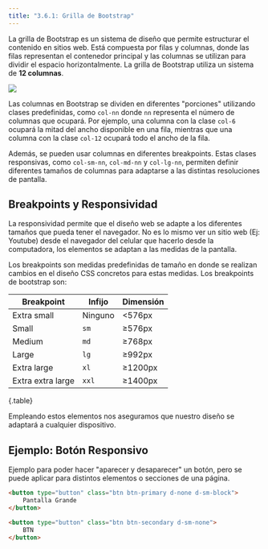 ```yaml
---
title: "3.6.1: Grilla de Bootstrap"
---
```


La grilla de Bootstrap es un sistema de diseño que permite estructurar el contenido en sitios web. Está compuesta por filas y columnas, donde las filas representan el contenedor principal y las columnas se utilizan para dividir el espacio horizontalmente. La grilla de Bootstrap utiliza un sistema de **12 columnas**.

![](/img/12-grid.png)

Las columnas en Bootstrap se dividen en diferentes "porciones" utilizando clases predefinidas, como `col-nn` donde `nn` representa el número de columnas que ocupará. Por ejemplo, una columna con la clase `col-6` ocupará la mitad del ancho disponible en una fila, mientras que una columna con la clase `col-12` ocupará todo el ancho de la fila.

Además, se pueden usar columnas en diferentes breakpoints. Estas clases responsivas, como `col-sm-nn`, `col-md-nn` y `col-lg-nn`, permiten definir diferentes tamaños de columnas para adaptarse a las distintas resoluciones de pantalla.

## Breakpoints y Responsividad

La responsividad permite que el diseño web se adapte a los diferentes tamaños que pueda tener el navegador. No es lo mismo ver un sitio web (Ej: Youtube) desde el navegador del celular que hacerlo desde la computadora, los elementos se adaptan a las medidas de la pantalla.

Los breakpoints son medidas predefinidas de tamaño en donde se realizan cambios en el diseño CSS concretos para estas medidas. Los breakpoints de bootstrap son:

| Breakpoint | Infijo | Dimensión |
|---|---|---|
Extra small | Ninguno | <576px
Small | `sm` | ≥576px
Medium | `md` | ≥768px
Large | `lg` | ≥992px
Extra large | `xl` | ≥1200px
Extra extra large | `xxl` | ≥1400px
{.table}

Empleando estos elementos nos aseguramos que nuestro diseño se adaptará a cualquier dispositivo.

## Ejemplo: Botón Responsivo

Ejemplo para poder hacer "aparecer y desaparecer" un botón, pero se puede aplicar para distintos elementos o secciones de una página.

```html
<button type="button" class="btn btn-primary d-none d-sm-block">
    Pantalla Grande
</button>

<button type="button" class="btn btn-secondary d-sm-none">
    BTN
</button>
```